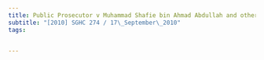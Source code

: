 ```yaml
---
title: Public Prosecutor v Muhammad Shafie bin Ahmad Abdullah and others 
subtitle: "[2010] SGHC 274 / 17\_September\_2010"
tags:


---
```



